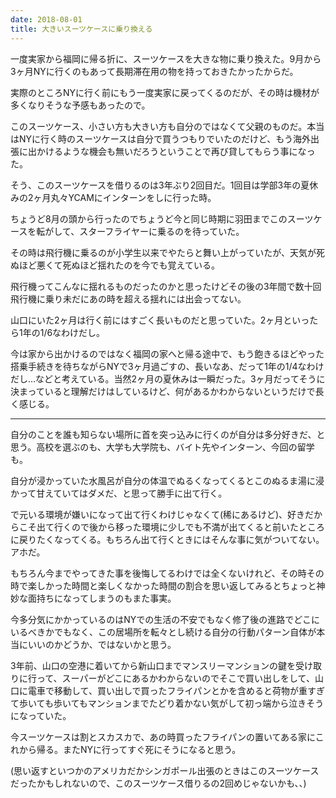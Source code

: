```yaml
---
date: 2018-08-01
title: 大きいスーツケースに乗り換える
---
```


一度実家から福岡に帰る折に、スーツケースを大きな物に乗り換えた。9月から3ヶ月NYに行くのもあって長期滞在用の物を持っておきたかったからだ。

<!--more-->

実際のところNYに行く前にもう一度実家に戻ってくるのだが、その時は機材が多くなりそうな予感もあったので。

このスーツケース、小さい方も大きい方も自分のではなくて父親のものだ。本当はNYに行く時のスーツケースは自分で買うつもりでいたのだけど、もう海外出張に出かけるような機会も無いだろうということで再び貸してもらう事になった。

そう、このスーツケースを借りるのは3年ぶり2回目だ。1回目は学部3年の夏休みの2ヶ月丸々YCAMにインターンをしに行った時。



ちょうど8月の頭から行ったのでちょうど今と同じ時期に羽田までこのスーツケースを転がして、スターフライヤーに乗るのを待っていた。

その時は飛行機に乗るのが小学生以来でやたらと舞い上がっていたが、天気が死ぬほど悪くて死ぬほど揺れたのを今でも覚えている。

飛行機ってこんなに揺れるものだったのかと思ったけどその後の3年間で数十回飛行機に乗り未だにあの時を超える揺れには出会ってない。

山口にいた2ヶ月は行く前にはすごく長いものだと思っていた。2ヶ月といったら1年の1/6なわけだし。

今は家から出かけるのではなく福岡の家へと帰る途中で、もう飽きるほどやった搭乗手続きを待ちながらNYで3ヶ月過ごすの、長いなあ、だって1年の1/4なわけだし…などと考えている。当然2ヶ月の夏休みは一瞬だった。3ヶ月だってそうに決まっていると理解だけはしているけど、何があるかわからないというだけで長く感じる。

---

自分のことを誰も知らない場所に首を突っ込みに行くのが自分は多分好きだ、と思う。高校を選ぶのも、大学も大学院も、バイト先やインターン、今回の留学も。

自分が浸かっていた水風呂が自分の体温でぬるくなってくるとこのぬるま湯に浸かって甘えていてはダメだ、と思って勝手に出て行く。

で元いる環境が嫌いになって出て行くわけじゃなくて(稀にあるけど)、好きだからこそ出て行くので後から移った環境に少しでも不満が出てくると前いたところに戻りたくなってくる。もちろん出て行くときにはそんな事に気がついてない。アホだ。

もちろん今までやってきた事を後悔してるわけでは全くないけれど、その時その時で楽しかった時間と楽しくなかった時間の割合を思い返してみるとちょっと神妙な面持ちになってしまうのもまた事実。

今多分気にかかっているのはNYでの生活の不安でもなく修了後の進路でどこにいるべきかでもなく、この居場所を転々とし続ける自分の行動パターン自体が本当にいいのかどうか、ではないかと思う。

3年前、山口の空港に着いてから新山口までマンスリーマンションの鍵を受け取りに行って、スーパーがどこにあるかわからないのでそこで買い出しをして、山口に電車で移動して、買い出しで買ったフライパンとかを含めると荷物が重すぎて歩いても歩いてもマンションまでたどり着かない気がして初っ端から泣きそうになっていた。

今スーツケースは割とスカスカで、あの時買ったフライパンの置いてある家にこれから帰る。またNYに行ってすぐ死にそうになると思う。

(思い返すといつかのアメリカだかシンガポール出張のときはこのスーツケースだったかもしれないので、このスーツケース借りるの2回めじゃないかも、、)